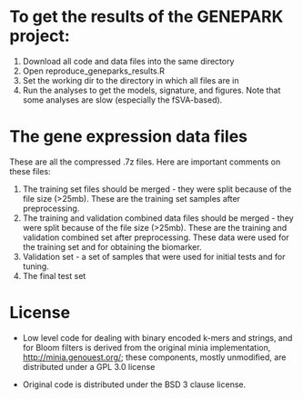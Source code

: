 # To get the results of the GENEPARK project:
1. Download all code and data files into the same directory
2. Open reproduce_geneparks_results.R 
3. Set the working dir to the directory in which all files are in
4. Run the analyses to get the models, signature, and figures. Note that some analyses are slow (especially the fSVA-based).

# The gene expression data files 
These are all the compressed .7z files. Here are important comments on these files:
1. The training set files should be merged  - they were split because of the file size (>25mb). These are the training set samples after preprocessing.
2. The training and validation combined data files should be merged  - they were split because of the file size (>25mb). These are the training and validation combined set after preprocessing. These data were used for the training set and for obtaining the biomarker.
3. Validation set - a set of samples that were used for initial tests and for tuning.
4. The final test set

License
=======

* Low level code for dealing with binary encoded k-mers and strings, and for Bloom filters is derived from the original minia implementation, http://minia.genouest.org/; these components, mostly unmodified, are distributed under a GPL 3.0 license

* Original code is distributed under the BSD 3 clause license.
